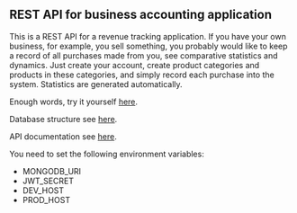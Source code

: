 ## REST API for business accounting application

This is a REST API for a revenue tracking application. If you have your own business, for example, you sell something, you probably would like to keep a record of all purchases made from you, see comparative statistics and dynamics. Just create your account, create product categories and products in these categories, and simply record each purchase into the system. Statistics are generated automatically.

Enough words, try it yourself [here](https://artem-bohush.github.io/business-accounting-app-front-end).

Database structure see [here](https://whimsical.com/WcGyFRnrVnvUYFmZjQKhLU).

API documentation see [here](https://documenter.getpostman.com/view/9931314/TVRrW5PL).

You need to set the following environment variables:
- MONGODB_URI
- JWT_SECRET
- DEV_HOST
- PROD_HOST

